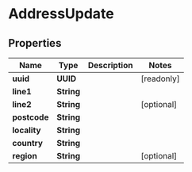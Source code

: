 

# AddressUpdate


## Properties

Name | Type | Description | Notes
------------ | ------------- | ------------- | -------------
**uuid** | **UUID** |  |  [readonly]
**line1** | **String** |  | 
**line2** | **String** |  |  [optional]
**postcode** | **String** |  | 
**locality** | **String** |  | 
**country** | **String** |  | 
**region** | **String** |  |  [optional]



